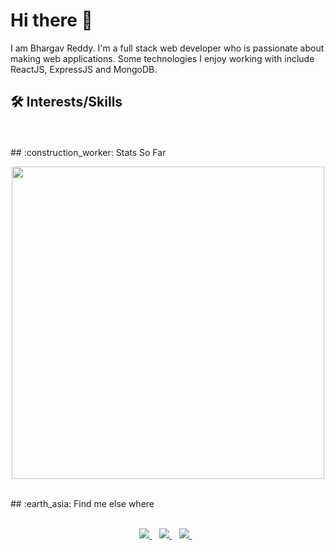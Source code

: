 # Hi there :wave:
I am Bhargav Reddy. I'm a full stack web developer who is passionate about making web applications. Some technologies I enjoy working with include ReactJS, ExpressJS and MongoDB.
## :hammer_and_wrench: Interests/Skills
 </br>

</br>
## :construction_worker: Stats So Far
</br>
<p align='center'>
  <a href="#"><img src="https://github-readme-stats.vercel.app/api?username=Bhargav1224&show_icons=true&count_private=true&theme=radical" width="500"></a>
</p>
</br>
## :earth_asia: Find me else where
</br>
 <p align='center'>
  <br/>
   <a href="https://bhargav1224portfolio.vercel.app/">
    <img src="https://img.shields.io/badge/portfolio-%237289DA.svg?&style=for-the-badge&logo=reddit&logoColor=white" />
  </a>&nbsp;&nbsp;
 
  <a href="https://www.linkedin.com/in/bhargav-kudala/">
    <img src="https://img.shields.io/badge/linkedin-%230077B5.svg?&style=for-the-badge&logo=linkedin&logoColor=white" />
  </a>&nbsp;&nbsp;
   <a href="https://bhargavkudala.medium.com/">
    <img src="https://img.shields.io/badge/Medium-%23000000.svg?&style=for-the-badge&logo=Medium&logoColor=white" />
  </a>&nbsp;&nbsp;
 </p>
